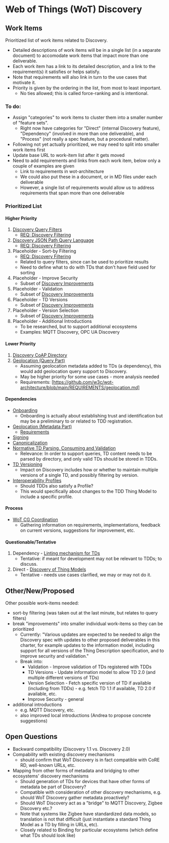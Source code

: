 # Web of Things (WoT) Discovery
## Work Items
Prioritized list of work items related to Discovery.
- Detailed descriptions of work items will be in a single list (in a separate document) to accomodate
  work items that impact more than one deliverable.
- Each work item has a link to its detailed description, and a link to the requirement(s) it satisfies or helps satisfy.
- Note that requirements will also link in turn to the use cases that motivate it.
- Priority is given by the ordering in the list, from most to least important.
     - No ties allowed; this is called force-ranking and is intentional.
 
### To do:
- Assign "categories" to work items to cluster them into a smaller number of "feature sets".
    - Right now have categories for "Direct" (internal Discovery feature),
      "Dependency" (involved in more than one deliverable), and "Process" (not really a spec feature,
      but a procedural matter).
- Following not yet actually prioritized, we may need to split into smaller work items first
- Update base URL to work-item list after it gets moved
- Need to add requirements and links from each work item, below only a couple of examples are given
     - Link to requirements in wot-architecture
     - We could also put these in a document, or in MD files under each deliverable
     - However, a single list of requirements would allow us to address requirements that span more than one deliverable

### Prioritized List

#### Higher Priority
1. [Discovery Query Filters](https://w3c.github.io/wot-charter-drafts/wot-wg-2023-details.html#discovery-query-filters-workitem)
    * [REQ: Discovery Filtering](https://w3c.github.io/wot-usecases/#REQ-discovery-filtering)
3. [Discovery JSON Path Query Language](https://w3c.github.io/wot-charter-drafts/wot-wg-2023-details.html#discovery-jsonpath-query-language-workitem)
    * [REQ: Discovery Filtering](https://w3c.github.io/wot-usecases/#REQ-discovery-filtering)
5. Placeholder - Sort-by Filtering
    * [REQ: Discovery Filtering](https://w3c.github.io/wot-usecases/#REQ-discovery-filtering)
    * Related to query filters, since can be used to prioritize results
    * Need to define what to do with TDs that don't have field used for sorting
6. Placeholder - Improve Security
    * Subset of [Discovery Improvements](https://w3c.github.io/wot-charter-drafts/wot-wg-2023-details.html#discovery-improvements-workitem)
11. Placeholder - Validation
    * Subset of [Discovery Improvements](https://w3c.github.io/wot-charter-drafts/wot-wg-2023-details.html#discovery-improvements-workitem)
12. Placeholder - TD Versions
    * Subset of [Discovery Improvements](https://w3c.github.io/wot-charter-drafts/wot-wg-2023-details.html#discovery-improvements-workitem)
13. Placeholder - Version Selection
    * Subset of [Discovery Improvements](https://w3c.github.io/wot-charter-drafts/wot-wg-2023-details.html#discovery-improvements-workitem)
14. Placeholder - Additional Introductions
    * To be researched, but to support additional ecosystems
    * Examples: MQTT Discovery, OPC UA Discovery
    
#### Lower Priority
1. [Discovery CoAP Directory](https://w3c.github.io/wot-charter-drafts/wot-wg-2023-details.html#discovery-coap-dir-workitem)
2. [Geolocation (Query Part)](https://w3c.github.io/wot-charter-drafts/wot-wg-2023-details.html#geolocation-workitem)
    * Assuming geolocation metadata added to TDs (a dependency), this would add geolocation query support to Discovery.
    * May be higher priority for some use cases - more analysis needed
    * Requirements: [https://github.com/w3c/wot-architecture/blob/main/REQUIREMENTS/geolocation.md]

#### Dependencies
* [Onboarding](https://w3c.github.io/wot-charter-drafts/wot-wg-2023-details.html#onboarding-workitem)
    * Onboarding is actually about establishing trust and identification but may be a preliminary to or related to TDD registration.
* [Geolocation (Metadata Part)](https://w3c.github.io/wot-charter-drafts/wot-wg-2023-details.html#geolocation-workitem)
    - [Requirements](https://github.com/w3c/wot-usecases/blob/main/REQUIREMENTS/geolocation-requirements.md)
* [Signing](https://w3c.github.io/wot-charter-drafts/wot-wg-2023-details.html#signing-workitem)
* [Canonicalization](https://w3c.github.io/wot-charter-drafts/wot-wg-2023-details.html#canon-workitem)
* [Normative TD Parsing, Consuming and Validation](https://w3c.github.io/wot-charter-drafts/wot-wg-2023-details.html#td-consumption-workitem)
    * Relevance: In order to support queries, TD content needs to be parsed by directory, and only valid TDs should be stored in TDDs.
* [TD Versioning](https://w3c.github.io/wot-charter-drafts/wot-wg-2023-details.html#td-versioning-workitem)
    * Impact on Discovery includes how or whether to maintain multiple versions of a single TD, and possibly filtering by version.
* [Interoperability Profiles](https://w3c.github.io/wot-charter-drafts/wot-wg-2023-details.html#profiles-workitem)
    * Should TDDs also satisfy a Profile?
    * This would specifically about changes to the TDD Thing Model to include a specific profile.

#### Process
* [WoT CG Coordination](https://w3c.github.io/wot-charter-drafts/wot-wg-2023-details.html#wotcg-coordination)
    * Gathering information on requirements, implementations, feedback on current versions, suggestions for improvement, etc.

#### Questionable/Tentative
1. Dependency - [Linting mechanism for TDs](https://w3c.github.io/wot-charter-drafts/wot-wg-2023-details.html#td-linting-workitem)
    * Tentative: if meant for development may not be relevant to TDDs; to discuss.
2. Direct - [Discovery of Thing Models](https://w3c.github.io/wot-charter-drafts/wot-wg-2023-details.html#discovery-thing-models-workitem)
    * Tentative - needs use cases clarified, we may or may not do it.

## Other/New/Proposed
Other possible work-items needed:
* sort-by filtering (was taken out at the last minute, but relates to query filters)
* break "improvements" into smaller individual work-items so they can be prioritized
    - Currently: "Various updates are expected to be needed to align the Discovery spec with updates to other proposed deliverables in this charter, for example updates to the information model, including support for all versions of the Thing Description specification, and to improve security and validation."
    - Break into:
        - Validation - Improve validation of TDs registered with TDDs
        - TD Versions - Update information model to allow TD 2.0 (and multiple different versions of TDs)
        - Version Selection - Fetch specific version of TD if available (including from TDDs) - e.g. fetch TD 1.1 if available, TD 2.0 if available, etc.
        - Improve Security - general
* additional introductions
    - e.g. MQTT Discovery, etc.
    - also improved local introductions (Andrea to propose concrete suggestions)
 
## Open Questions
* Backward compatibility (Discovery 1.1 vs. Discovery 2.0)
* Compability with existing discovery mechanisms
     - should confirm that WoT Discovery is in fact compatible with CoRE RD, well-known URLs, etc.
* Mapping from other forms of metadata and bridging to other ecosystems' discovery mechanisms
     - Should generation of TDs for devices that have other forms of metadata be part of Discovery?
     - Compatible with consideration of other discovery mechanisms, e.g. should WoT Discovery gather metadata proactively?
     - Should WoT Discovery act as a "bridge" to MQTT Discovery, Zigbee Discovery etc.?
     - Note that systems like Zigbee have standardized data models, so translation is not that difficult (just instantiate a standard Thing Model as a TD by filling in URLs, etc).
     - Closely related to Binding for particular ecosystems (which define what TDs should look like)

